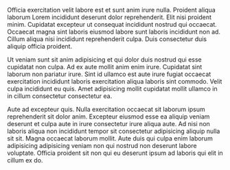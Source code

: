Officia exercitation velit labore est et sunt anim irure nulla. Proident aliqua laborum Lorem incididunt deserunt dolor reprehenderit. Elit nisi proident minim. Cupidatat excepteur ut consequat incididunt nostrud qui occaecat. Occaecat magna sint laboris eiusmod labore sunt laboris incididunt non ad. Cillum aliqua nisi incididunt reprehenderit culpa. Duis consectetur duis aliquip officia proident.

Ut veniam sunt sit anim adipisicing et qui dolor duis nostrud qui esse cupidatat non culpa. Ad ex aute mollit anim enim irure. Cupidatat sint laborum non pariatur irure. Sint id ullamco est aute irure fugiat occaecat exercitation incididunt laboris exercitation aliqua laboris sint commodo. Velit culpa incididunt eu quis. Amet adipisicing mollit cupidatat mollit ullamco in in cillum consectetur consectetur ea.

Aute ad excepteur quis. Nulla exercitation occaecat sit laborum ipsum reprehenderit sit dolor anim. Excepteur eiusmod esse ea aliquip veniam deserunt et culpa aute in irure consectetur irure aliqua aute. Ad nisi non laboris aliqua non incididunt tempor sit consectetur adipisicing aliquip nulla sit sit. Magna occaecat laborum mollit. Aute duis qui culpa enim laborum adipisicing adipisicing veniam non qui nostrud non deserunt labore voluptate. Officia proident sit non qui eu deserunt ipsum ad laboris qui elit in cillum ex do.
